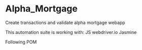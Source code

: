 # Alpha_Mortgage
Create transactions and validate alpha mortgage webapp

This automation suite is working with:
JS
webdriver.io
Jasmine

Following POM
